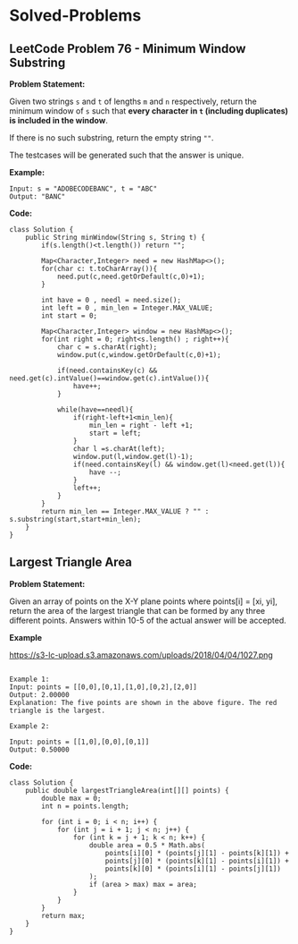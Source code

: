 # Solved-Problems

## LeetCode Problem 76 - Minimum Window Substring

**Problem Statement:**

Given two strings `s` and `t` of lengths `m` and `n` respectively, return the minimum window of `s` such that **every character in `t` (including duplicates) is included in the window**.  

If there is no such substring, return the empty string `""`.  

The testcases will be generated such that the answer is unique.

**Example:**

```text
Input: s = "ADOBECODEBANC", t = "ABC"
Output: "BANC"
```
**Code:**
```text
class Solution {
    public String minWindow(String s, String t) {
        if(s.length()<t.length()) return "";

        Map<Character,Integer> need = new HashMap<>();
        for(char c: t.toCharArray()){
            need.put(c,need.getOrDefault(c,0)+1);
        }

        int have = 0 , needl = need.size();
        int left = 0 , min_len = Integer.MAX_VALUE;
        int start = 0;

        Map<Character,Integer> window = new HashMap<>();
        for(int right = 0; right<s.length() ; right++){
            char c = s.charAt(right);
            window.put(c,window.getOrDefault(c,0)+1);

            if(need.containsKey(c) && need.get(c).intValue()==window.get(c).intValue()){
                have++;
            }

            while(have==needl){
                if(right-left+1<min_len){
                    min_len = right - left +1;
                    start = left;
                }
                char l =s.charAt(left);
                window.put(l,window.get(l)-1);
                if(need.containsKey(l) && window.get(l)<need.get(l)){
                    have --;
                }
                left++;
            }
        }
        return min_len == Integer.MAX_VALUE ? "" : s.substring(start,start+min_len);
    }
}
```

## Largest Triangle Area

**Problem Statement:**

Given an array of points on the X-Y plane points where points[i] = [xi, yi], return the area of the largest triangle that can be formed by any three different points. Answers within 10-5 of the actual answer will be accepted.

**Example**

https://s3-lc-upload.s3.amazonaws.com/uploads/2018/04/04/1027.png

```text

Example 1:
Input: points = [[0,0],[0,1],[1,0],[0,2],[2,0]]
Output: 2.00000
Explanation: The five points are shown in the above figure. The red triangle is the largest.

Example 2:

Input: points = [[1,0],[0,0],[0,1]]
Output: 0.50000
```

**Code:**
```text
class Solution {
    public double largestTriangleArea(int[][] points) {
        double max = 0;
        int n = points.length;

        for (int i = 0; i < n; i++) {
            for (int j = i + 1; j < n; j++) {
                for (int k = j + 1; k < n; k++) {
                    double area = 0.5 * Math.abs(
                        points[i][0] * (points[j][1] - points[k][1]) +
                        points[j][0] * (points[k][1] - points[i][1]) +
                        points[k][0] * (points[i][1] - points[j][1])
                    );
                    if (area > max) max = area;
                }
            }
        }
        return max;
    }
}

```
